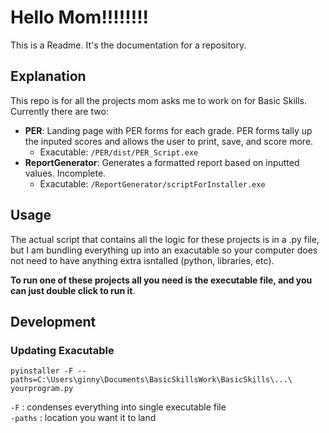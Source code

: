 # Hello Mom!!!!!!!!

This is a Readme.  It's the documentation for a repository.

## Explanation

This repo is for all the projects mom asks me to work on for Basic Skills.  Currently there are two:

- **PER**: Landing page with PER forms for each grade.  PER forms tally up the inputed scores and allows the user to print, save, and score more.
    - Exacutable: `/PER/dist/PER_Script.exe`
- **ReportGenerator**: Generates a formatted report based on inputted values.  Incomplete.
    - Exacutable: `/ReportGenerator/scriptForInstaller.exe`

## Usage
The actual script that contains all the logic for these projects is in a .py file, but I am bundling everything up into an exacutable so your computer does not need to have anything extra isntalled (python, libraries, etc).

**To run one of these projects all you need is the executable file, and you can just double click to run it**.

## Development

### Updating Exacutable
```
pyinstaller -F --paths=C:\Users\ginny\Documents\BasicSkillsWork\BasicSkills\...\  yourprogram.py
```
`-F` : condenses everything into single executable file \
`-paths` : location you want it to land


